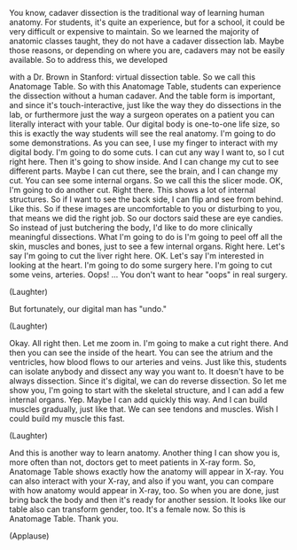 
You know, cadaver dissection
is the traditional way of learning human anatomy.
For students, it&#39;s quite an experience,
but for a school, it could be very difficult
or expensive to maintain.
So we learned the majority of anatomic classes taught,
they do not have a cadaver dissection lab.
Maybe those reasons, or depending on where you are,
cadavers may not be easily available.
So to address this, we developed

with a Dr. Brown in Stanford: virtual dissection table.
So we call this Anatomage Table.
So with this Anatomage Table,
students can experience
the dissection without a human cadaver.
And the table form is important,
and since it&#39;s touch-interactive,
just like the way they do dissections in the lab,
or furthermore just the way a surgeon operates on a patient
you can literally interact with your table.
Our digital body is one-to-one life size,
so this is exactly the way
students will see the real anatomy.
I&#39;m going to
do some demonstrations.
As you can see,
I use my finger to interact with my digital body.
I&#39;m going to do some cuts.
I can cut any way I want to, so I cut right here.
Then it&#39;s going to show inside.
And I can change my cut
to see different parts.
Maybe I can cut there,
see the brain,
and I can change my cut.
You can see some internal organs.
So we call this
the slicer mode.
OK, I&#39;m going to do another cut.
Right there.
This shows a lot of internal structures.
So if I want to see the back side,
I can flip
and see from behind.
Like this.
So if these images are
uncomfortable to you or disturbing to you,
that means we did the right job.
So our doctors said
these are eye candies.
So instead of just butchering the body,
I&#39;d like to do more clinically meaningful dissections.
What I&#39;m going to do is
I&#39;m going to peel off all the skin, muscles and bones,
just to see a few internal organs.
Right here.
Let&#39;s say I&#39;m going to cut
the liver right here.
OK.
Let&#39;s say I&#39;m interested in looking at the heart.
I&#39;m going to do some surgery here.
I&#39;m going to cut some veins, arteries.
Oops! ...
You don&#39;t want to hear &quot;oops&quot; in real surgery.

(Laughter)

But fortunately, our digital man has &quot;undo.&quot;

(Laughter)

Okay.
All right then.
Let me zoom in.
I&#39;m going to make a cut right there.
And then you can see the inside of the heart.
You can see the atrium and the ventricles,
how blood flows to our arteries and veins.
Just like this,
students can isolate anybody
and dissect any way you want to.
It doesn&#39;t have to be always dissection.
Since it&#39;s digital, we can do reverse dissection.
So let me show you,
I&#39;m going to start with the skeletal structure,
and I can add a few internal organs.
Yep.
Maybe I can add quickly this way.
And I can build muscles
gradually,
just like that.
We can see tendons and muscles.
Wish I could build my muscle this fast.

(Laughter)

And this is another way to learn anatomy.
Another thing I can show you is,
more often than not,
doctors get to meet patients
in X-ray form.
So,
Anatomage Table shows
exactly how the anatomy will appear in X-ray.
You can also interact with your X-ray,
and also if you want,
you can compare
with how anatomy would appear
in X-ray, too.
So when you are done,
just bring back the body
and then it&#39;s ready for another session.
It looks like our table
also can transform gender, too.
It&#39;s a female now.
So this is Anatomage Table. Thank you.

(Applause)

